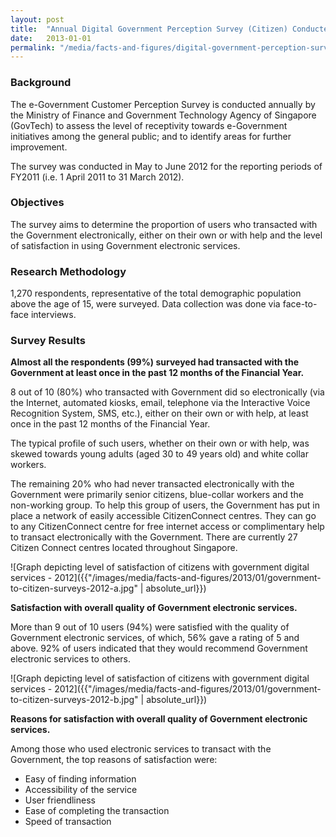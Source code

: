 ```yaml
---
layout: post
title:  "Annual Digital Government Perception Survey (Citizen) Conducted in 2012"
date:   2013-01-01
permalink: "/media/facts-and-figures/digital-government-perception-survey-citizen-2012"
---
```


### **Background**

The e-Government Customer Perception Survey is conducted annually by the Ministry of Finance and Government Technology Agency of Singapore (GovTech) to assess the level of receptivity towards e-Government initiatives among the general public; and to identify areas for further improvement.

The survey was conducted in May to June 2012 for the reporting periods of FY2011 (i.e. 1 April 2011 to 31 March 2012).

### **Objectives**

The survey aims to determine the proportion of users who transacted with the Government electronically, either on their own or with help and the level of satisfaction in using Government electronic services.

### **Research Methodology**

1,270 respondents, representative of the total demographic population above the age of 15, were surveyed. Data collection was done via face-to-face interviews.

### **Survey Results**

**Almost all the respondents (99%) surveyed had transacted with the Government at least once in the past 12 months of the Financial Year.**

8 out of 10 (80%) who transacted with Government did so electronically (via the Internet, automated kiosks, email, telephone via the Interactive Voice Recognition System, SMS, etc.), either on their own or with help, at least once in the past 12 months of the Financial Year.

The typical profile of such users, whether on their own or with help, was skewed towards young adults (aged 30 to 49 years old) and white collar workers.

The remaining 20% who had never transacted electronically with the Government were primarily senior citizens, blue-collar workers and the non-working group. To help this group of users, the Government has put in place a network of easily accessible CitizenConnect centres. They can go to any CitizenConnect centre for free internet access or complimentary help to transact electronically with the Government. There are currently 27 Citizen Connect centres located throughout Singapore.

![Graph depicting level of satisfaction of citizens with government digital services - 2012]({{"/images/media/facts-and-figures/2013/01/government-to-citizen-surveys-2012-a.jpg" | absolute_url}})

**Satisfaction with overall quality of Government electronic services.**

More than 9 out of 10 users (94%) were satisfied with the quality of Government electronic services, of which, 56% gave a rating of 5 and above. 92% of users indicated that they would recommend Government electronic services to others.

![Graph depicting level of satisfaction of citizens with government digital services - 2012]({{"/images/media/facts-and-figures/2013/01/government-to-citizen-surveys-2012-b.jpg" | absolute_url}})

**Reasons for satisfaction with overall quality of Government electronic services.**

Among those who used electronic services to transact with the Government, the top reasons of satisfaction were:

* Easy of finding information
* Accessibility of the service
* User friendliness
* Ease of completing the transaction
* Speed of transaction